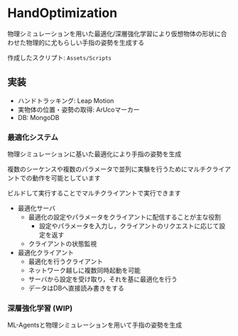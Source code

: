 # HandOptimization

物理シミュレーションを用いた最適化/深層強化学習により仮想物体の形状に合わせた物理的に尤もらしい手指の姿勢を生成する

作成したスクリプト: `Assets/Scripts`

## 実装

- ハンドトラッキング: Leap Motion
- 実物体の位置・姿勢の取得: ArUcoマーカー
- DB: MongoDB

### 最適化システム

物理シミュレーションに基いた最適化により手指の姿勢を生成

複数のシーケンスや複数のパラメータで並列に実験を行うためにマルチクライアントでの動作を可能としています

ビルドして実行することでマルチクライアントで実行できます

- 最適化サーバ
  - 最適化の設定やパラメータをクライアントに配信することが主な役割
    - 設定やパラメータを入力し，クライアントのリクエストに応じて設定を返す
  - クライアントの状態監視
- 最適化クライアント
  - 最適化を行うクライアント
  - ネットワーク越しに複数同時起動を可能
  - サーバから設定を受け取り，それを基に最適化を行う
  - データはDBへ直接読み書きをする

### 深層強化学習 (WIP)

ML-Agentsと物理シミュレーションを用いて手指の姿勢を生成
